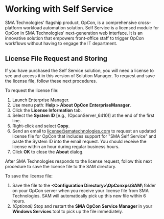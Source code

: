# Working with Self Service

SMA Technologies' flagship product, OpCon, is a comprehensive cross-platform workload automation solution. Self Service
is a licensed module for OpCon in SMA Technologies' next-generation web interface. It
is an innovative solution that empowers front-office staff to trigger
OpCon workflows without having to engage the IT department.

## License File Request and Storing

If you have purchased the Self Service solution, you will need a license to see and access it in this version of Solution
Manager. To request and save the license file, follow these next
procedures.

To request the license file:

1. Launch Enterprise Manager.
2. Use menu path: **Help \> About OpCon EnterpriseManager**.
3. Click the **License Information** tab.
4. Select the **System ID** \[e.g., (OpconServer_6410)\] at the end of     the first line.
5. Right-click and select **Copy**.
6. Send an email to <license@smatechnologies.com> to request an updated
    license file for OpCon that includes support for "SMA Self Service"
    and paste the System ID into the email request. You should receive
    the license within an hour during regular business hours.
7. Click **OK** to close the **About** dialog.

After SMA Technologies responds to the license request, follow this next procedure to save the license file to the SAM
directory.

To save the license file:

1. Save the file to the **<Configuration
    Directory\>\\OpConxps\\SAM\\** folder on your OpCon server when you
    receive your license file from SMA Technologies. SAM will automatically pick up
    this new file within 6 hours.
2. *(Optional)* Stop and restart the **SMA OpCon
    Service Manager** in your **Windows Services** tool to pick up the
    file immediately.

